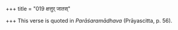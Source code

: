 +++
title = "019 क्षत्तुर् जातस्"

+++
This verse is quoted in *Parāśaramādhava* (Prāyascitta, p. 56).


